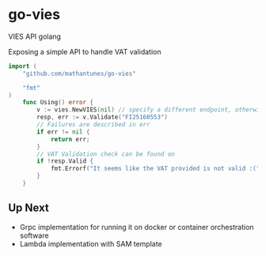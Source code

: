 # go-vies

VIES API golang

Exposing a simple API to handle VAT validation

```go
import (
    "github.com/mathantunes/go-vies"

    "fmt"
)
    func Using() error {
        v := vies.NewVIES(nil) // specify a different endpoint, otherwise it will utilize the default
        resp, err := v.Validate("FI25160553")
        // Failures are described in err
        if err != nil {
            return err;
        }
        // VAT Validation check can be found on
        if !resp.Valid {
            fmt.Errorf("It seems like the VAT provided is not valid :(")
        }
    }
```

## Up Next

* Grpc implementation for running it on docker or container orchestration software
* Lambda implementation with SAM template
